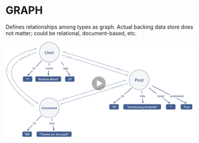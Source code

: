 # GRAPH

Defines relationships among types as graph. Actual backing data store does not matter; could be relational, document-based, etc.

![Graph](../assets/gql_graph.png)
